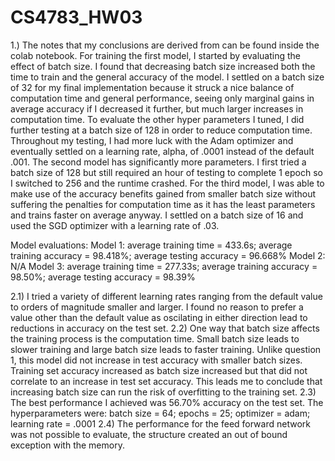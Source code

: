 # CS4783_HW03
1.)
The notes that my conclusions are derived from can be found inside the colab notebook.
For training the first model, I started by evaluating the effect of batch size. I found
that decreasing batch size increased both the time to train and the general accuracy of 
the model. I settled on a batch size of 32 for my final implementation because it struck
a nice balance of computation time and general performance, seeing only marginal gains in
average accuracy if I decreased it further, but much larger increases in computation time.
To evaluate the other hyper parameters I tuned, I did further testing at a batch size of 128
in order to reduce computation time. Throughout my testing, I had more luck with the Adam 
optimizer and eventually settled on a learning rate, alpha, of .0001 instead of the default
.001. The second model has significantly more parameters. I first tried a batch size of 128 but
still required an hour of testing to complete 1 epoch so I switched to 256 and the runtime crashed.
For the third model, I was able to make use of the accuracy benefits gained from smaller batch
size without suffering the penalties for computation time as it has the least parameters and
trains faster on average anyway. I settled on a batch size of 16 and used the SGD optimizer with
a learning rate of .03.

Model evaluations:
Model 1: average training time = 433.6s; average training accuracy = 98.418%; average testing accuracy = 96.668%
Model 2: N/A
Model 3: average training time = 277.33s; average training accuracy = 98.50%; average testing accuracy = 98.39%

2.1) I  tried a variety of different learning rates ranging from the default value to orders of magnitude smaller
and larger. I found no reason to prefer a value other than the default value as oscilating in either direction
lead to reductions in accuracy on the test set.
2.2) One way that batch size affects the training process is the computation time. Small batch size leads to 
slower training and large batch size leads to faster training. Unlike question 1, this model did not increase
in test accuracy with smaller batch sizes. Training set accuracy increased as batch size increased but that did
not correlate to an increase in test set accuracy. This leads me to conclude that increasing batch size can
run the risk of overfitting to the training set. 
2.3) The best performance I achieved was 56.70% accuracy on the test set. The hyperparameters were:
batch size = 64; epochs = 25; optimizer = adam; learning rate = .0001
2.4) The performance for the feed forward network was not possible to evaluate, the structure 
created an out of bound exception with the memory.
